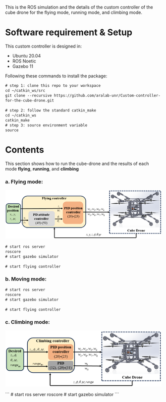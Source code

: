 This is the ROS simulation and the details of the custom controller of the cube drone for the flying mode, running mode, and climbing mode.
# Software requirement & Setup
This custom controller is designed in:
- Ubuntu 20.04
- ROS Noetic
- Gazebo 11
  
Following these commands to install the package:
```shell
# step 1: clone this repo to your workspace
cd ~/catkin_ws/src
git clone --recursive https://github.com/aralab-unr/Custom-controller-for-the-cube-drone.git

# step 2: follow the standard catkin_make
cd ~/catkin_ws
catkin_make
# step 3: source environment variable
source 
```
# Contents
This section shows how to run the cube-drone and the results of each mode **flying**, **running**, and **climbing**
### a. **Flying mode:**   
<p align='center'>
    <img src="cubedrone/images/schemecubeflying.png" />
</p>

```
# start ros server
roscore
# start gazebo simulator

# start flying controller

```
### b. **Moving mode:**   

```
# start ros server
roscore
# start gazebo simulator

# start flying controller

```
### c. **Climbing mode:**   
<p align='center'>
    <img src="cubedrone/images/schemecubeclimbing.png" />
</p>
```
# start ros server
roscore
# start gazebo simulator
```

